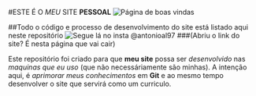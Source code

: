 #ESTE É O *MEU* SITE **PESSOAL**
![Página de boas vindas](/home/antonioal97/Imagens/index_site.png)

##Todo o código e processo de desenvolvimento do site está listado aqui neste repositório
![Segue lá no insta @antonioal97](/home/antonioal97/Documentos/Portifolio/style/social_vector/antonioal97_nametag.png)
###(Abriu o link do site? É nesta página que vai cair)

Este repositório foi criado para que **meu site** possa ser *desenvolvido* nas *maquinas que eu uso* (que não necessáriamente são minhas).
A intenção aqui, é *aprimorar meus conhecimentos* em **Git** e ao mesmo tempo desenvolver o site que servirá como um curriculo.

